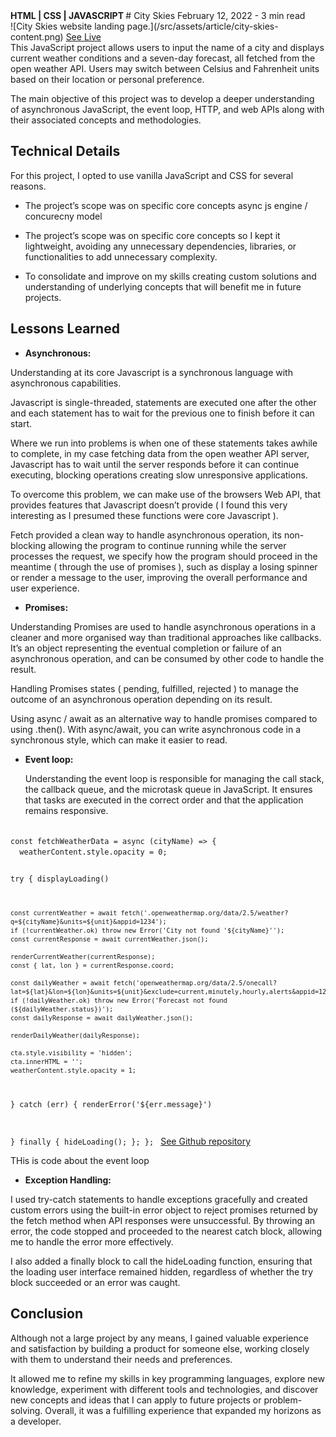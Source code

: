 <section className='article__header'>
  <span> 
    <strong>
    HTML | CSS | JAVASCRIPT
    </strong>
  </span>
  # City Skies
  <span>
    February 12, 2022 - 3 min read
  </span>
</section>

<section className='article__banner'>
  ![City Skies website landing page.](/src/assets/article/city-skies-content.png)
  <span className='article__banner-caption'>
    <a
      href='https://atrp87.github.io/City_Skies/'
      target='_blank'
      rel='noopener noreferrer'
      aria-label='Go to hosted project'
      >
      See Live
    </a>
  </span>
</section>

<section className='article__body'>
  <div className='content'>
This JavaScript project allows users to input the name of a city and displays current weather conditions and a seven-day forecast, all fetched from the open weather API. Users may switch between Celsius and Fahrenheit units based on their location or personal preference.

The main objective of this project was to develop a deeper understanding of asynchronous JavaScript, the event loop, HTTP, and web APIs along with their associated concepts and methodologies.

## Technical Details

For this project, I opted to use vanilla JavaScript and CSS for several reasons.

- The project’s scope was on specific core concepts async js engine / concurecny model

- The project’s scope was on specific core concepts so I kept it lightweight, avoiding any unnecessary dependencies, libraries, or functionalities to add unnecessary complexity.

- To consolidate and improve on my skills creating custom solutions and understanding of underlying concepts that will benefit me in future projects.

## Lessons Learned

- <strong>Asynchronous:</strong>

Understanding at its core Javascript is a synchronous language with asynchronous capabilities.

Javascript is single-threaded, statements are executed one after the other and each statement has to wait for the previous one to finish before it can start.

Where we run into problems is when one of these statements takes awhile to complete, in my case fetching data from the open weather API server, Javascript has to wait until the server responds before it can continue executing, blocking operations creating slow unresponsive applications.

To overcome this problem, we can make use of the browsers Web API, that provides features that Javascript doesn’t provide ( I found this very interesting as I presumed these functions were core Javascript ).

Fetch provided a clean way to handle asynchronous operation, its non-blocking allowing the program to continue running while the server processes the request, we specify how the program should proceed in the meantime ( through the use of promises ), such as display a losing spinner or render a message to the user, improving the overall performance and user experience.

- <strong>Promises:</strong>

Understanding Promises are used to handle asynchronous operations in a cleaner and more organised way than traditional approaches like callbacks. It’s an object representing the eventual completion or failure of an asynchronous operation, and can be consumed by other code to handle the result.

Handling Promises states ( pending, fulfilled, rejected ) to manage the outcome of an asynchronous operation depending on its result.

Using async / await as an alternative way to handle promises compared to using .then().
With async/await, you can write asynchronous code in a synchronous style, which can make it easier to read.

- <strong>Event loop:</strong>

  Understanding the event loop is responsible for managing the call stack, the callback queue, and the microtask queue in JavaScript. It ensures that tasks are executed in the correct order and that the application remains responsive.

<section className='article__banner'>
  <Code language="javascript">
const fetchWeatherData = async (cityName) => {
  weatherContent.style.opacity = 0;

try {
displayLoading()

    const currentWeather = await fetch('.openweathermap.org/data/2.5/weather?q=${cityName}&units=${unit}&appid=1234');
    if (!currentWeather.ok) throw new Error('City not found '${cityName}'');
    const currentResponse = await currentWeather.json();

    renderCurrentWeather(currentResponse);
    const { lat, lon } = currentResponse.coord;

    const dailyWeather = await fetch('openweathermap.org/data/2.5/onecall?lat=${lat}&lon=${lon}&units=${unit}&exclude=current,minutely,hourly,alerts&appid=1234');
    if (!dailyWeather.ok) throw new Error('Forecast not found (${dailyWeather.status})');
    const dailyResponse = await dailyWeather.json();

    renderDailyWeather(dailyResponse);

    cta.style.visibility = 'hidden';
    cta.innerHTML = '';
    weatherContent.style.opacity = 1;

} catch (err) {
renderError('${err.message}')

} finally {
hideLoading();
};
};
</Code>
<span className='article__banner-caption'>
<a
        href='https://github.com/atrp87/City_Skies'
        target='_blank'
        rel='noopener noreferrer'
        aria-label='Go to project Github repository'
        >
See Github repository
</a>
</span>

</section>

THis is code about the <span className='article__content-highlight'>event loop</span>

- <strong>Exception Handling:</strong>

I used try-catch statements to handle exceptions gracefully and created custom errors using the built-in error object to reject promises returned by the fetch method when API responses were unsuccessful. By throwing an error, the code stopped and proceeded to the nearest catch block, allowing me to handle the error more effectively.

I also added a finally block to call the hideLoading function, ensuring that the loading user interface remained hidden, regardless of whether the try block succeeded or an error was caught.

## Conclusion

Although not a large project by any means, I gained valuable experience and satisfaction by building a product for someone else, working closely with them to understand their needs and preferences.

It allowed me to refine my skills in key programming languages, explore new knowledge, experiment with different tools and technologies, and discover new concepts and ideas that I can apply to future projects or problem-solving. Overall, it was a fulfilling experience that expanded my horizons as a developer.

  </div>
</section>
